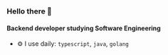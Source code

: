 ### Hello there 👋

#### Backend developer studying Software Engineering

- ⚙️ I use daily: `typescript`, `java`, `golang`
